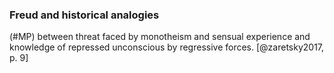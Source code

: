 ### Freud and historical analogies

(#MP) between threat faced by monotheism and sensual experience and knowledge of repressed unconscious by regressive forces. [@zaretsky2017, p. 9]
